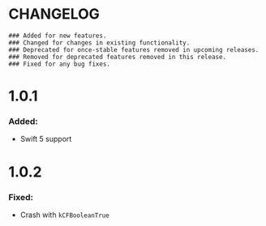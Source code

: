 # CHANGELOG

```
### Added for new features.
### Changed for changes in existing functionality.
### Deprecated for once-stable features removed in upcoming releases.
### Removed for deprecated features removed in this release.
### Fixed for any bug fixes.
```

# 1.0.1
### Added:
- Swift 5 support

# 1.0.2
### Fixed:
- Crash with `kCFBooleanTrue`